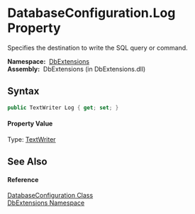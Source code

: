 DatabaseConfiguration.Log Property
==================================
Specifies the destination to write the SQL query or command.

  **Namespace:**  [DbExtensions][1]  
  **Assembly:**  DbExtensions (in DbExtensions.dll)

Syntax
------

```csharp
public TextWriter Log { get; set; }
```

#### Property Value
Type: [TextWriter][2]

See Also
--------

#### Reference
[DatabaseConfiguration Class][3]  
[DbExtensions Namespace][1]  

[1]: ../README.md
[2]: http://msdn.microsoft.com/en-us/library/ywxh2328
[3]: README.md